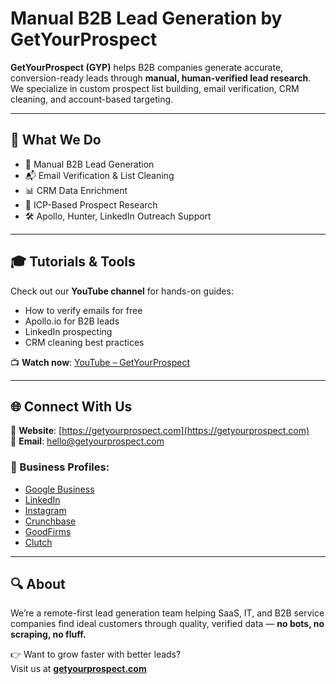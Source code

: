 # Manual B2B Lead Generation by GetYourProspect

**GetYourProspect (GYP)** helps B2B companies generate accurate, conversion-ready leads through **manual, human-verified lead research**. We specialize in custom prospect list building, email verification, CRM cleaning, and account-based targeting.

---

## 🔧 What We Do

- 🎯 Manual B2B Lead Generation
- 📬 Email Verification & List Cleaning
- 📊 CRM Data Enrichment
- 🧠 ICP-Based Prospect Research
- 🛠️ Apollo, Hunter, LinkedIn Outreach Support

---

## 🎓 Tutorials & Tools

Check out our **YouTube channel** for hands-on guides:

- How to verify emails for free  
- Apollo.io for B2B leads  
- LinkedIn prospecting  
- CRM cleaning best practices  

📺 **Watch now**: [YouTube – GetYourProspect](https://www.youtube.com/@GetYourProspect)

---

## 🌐 Connect With Us

🔗 **Website**: [https://getyourprospect.com](https://getyourprospect.com)  
📧 **Email**: hello@getyourprospect.com  

### 💼 Business Profiles:
- [Google Business](https://g.co/kgs/FFe2mL6)  
- [LinkedIn](https://www.linkedin.com/company/get-your-prospect/)  
- [Instagram](https://www.instagram.com/get_your_prospect/)  
- [Crunchbase](https://www.crunchbase.com/organization/get-your-prospect)  
- [GoodFirms](https://www.goodfirms.co/company/get-your-prospect)  
- [Clutch](https://clutch.co/profile/get-your-prospect)  

---

## 🔍 About

We’re a remote-first lead generation team helping SaaS, IT, and B2B service companies find ideal customers through quality, verified data — **no bots, no scraping, no fluff.**

👉 Want to grow faster with better leads?  
Visit us at **[getyourprospect.com](https://getyourprospect.com)**

